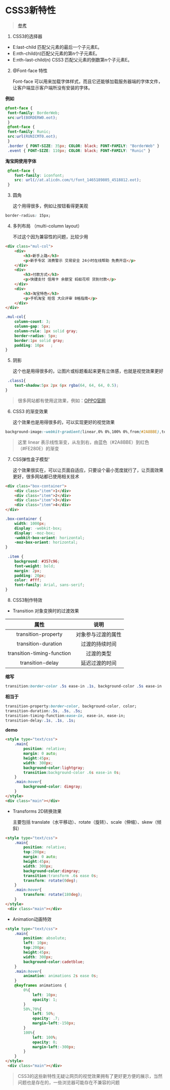 # CSS3新特性

> [参考](https://blog.csdn.net/lxcao/article/details/52797914)

1. CSS3的选择器

* E:last-child 匹配父元素的最后一个子元素E。
* E:nth-child(n)匹配父元素的第n个子元素E。 
* E:nth-last-child(n) CSS3 匹配父元素的倒数第n个子元素E。

2. @Font-face 特性

	Font-face 可以用来加载字体样式，而且它还能够加载服务器端的字体文件，让客户端显示客户端所没有安装的字体。

**例如**

```css
@font-face { 
 font-family: BorderWeb; 
 src:url(BORDERW0.eot); 
 } 
 @font-face { 
 font-family: Runic; 
 src:url(RUNICMT0.eot); 
 } 
 .border { FONT-SIZE: 35px; COLOR: black; FONT-FAMILY: "BorderWeb" } 
 .event { FONT-SIZE: 110px; COLOR: black; FONT-FAMILY: "Runic" }
```

**淘宝网使用字体**

```css
 @font-face {
	font-family: iconfont;
	src: url(//at.alicdn.com/t/font_1465189805_4518812.eot);    
 }
```

3. 圆角

	这个用得很多，例如让按钮看得更美观

```css
border-radius: 15px;
```

4. 多列布局 （multi-column layout）

	不过这个因为兼容性的问题，比较少用

```html
<div class="mul-col">
    <div>
        <h3>新手上路</h3>
        <p>新手专区 消费警示 交易安全 24小时在线帮助 免费开店</p>
    </div>
    <div>
        <h3>付款方式</h3>
        <p>快捷支付 信用卡 余额宝 蚂蚁花呗 货到付款</p>
    </div>
    <div>
        <h3>淘宝特色</h3>
        <p>手机淘宝 旺信 大众评审 B格指南</p>
    </div>
</div>
```

```css
.mul-col{
    column-count: 3;
    column-gap: 5px;
    column-rule: 1px solid gray;
    border-radius: 5px;
    border:1px solid gray;
    padding: 10px   ;
}
```

5. 阴影

	这个也是用得很多的，让图片或标题看起来更有立体感，也就是视觉效果更好

```css
 .class1{ 
    text-shadow:5px 2px 6px rgba(64, 64, 64, 0.5); 
}
```

> 很多网站都有使用这效果，例如：[OPPO官网](http://www.oppo.com/cn/products.html)

6. CSS3 的渐变效果 

	这个效果也是用得很多的，可以实现更好的视觉效果

```css
background-image:-webkit-gradient(linear,0% 0%,100% 0%,from(#2A8BBE),to(#FE280E));
```

> 这里 linear 表示线性渐变，从左到右，由蓝色（#2A8BBE）到红色（#FE280E）的渐变

7. CSS弹性盒子模型'

	这个效果很实在，可以让页面自适应，只要设个最小宽度就行了，让页面效果更好，很多网站都已使用相关技术

```html
<div class="box-container">
    <div class="item">1</div>
    <div class="item">2</div>
    <div class="item">3</div>
    <div class="item">4</div>
</div>
```

```css
.box-container { 
    width: 1000px; 
    display: -webkit-box; 
    display: -moz-box; 
    -webkit-box-orient: horizontal; 
    -moz-box-orient: horizontal; 
} 
            
 .item { 
    background: #357c96; 
    font-weight: bold; 
    margin: 2px; 
    padding: 20px; 
    color: #fff; 
    font-family: Arial, sans-serif; 
}
```

8. CSS3制作特效

* Transition 对象变换时的过渡效果

|属性|说明|
|:---:|:---:|
|transition-property|对象参与过渡的属性|
|transition-duration|过渡的持续时间|
|transition-timing-function|过渡的类型|
|transition-delay|延迟过渡的时间|

**缩写**

```css
transition:border-color .5s ease-in .1s, background-color .5s ease-in .1s, color .5s ease-in .1s;
```

**相当于**

```css
transition-property:border-color, background-color, color;
transition-duration:.5s, .5s, .5s;
transition-timing-function:ease-in, ease-in, ease-in;
transition-delay:.1s, .1s, .1s;
```

**demo**

```html
<style type="text/css">
    .main{
        position: relative;
        margin: 0 auto;
        height:45px;
        width: 300px;
        background-color:lightgray;
        transition:background-color .6s ease-in 0s;
    }
    .main:hover{
        background-color: dimgray;
    }
</style>
<div class="main"></div>
```

* Transforms 2D转换效果

	主要包括 translate（水平移动）、rotate（旋转）、scale（伸缩）、skew（倾斜）

```html
<style type="text/css">
    .main{
        position: relative;
        top:200px;
        margin: 0 auto;
        height:45px;
        width: 300px;
        background-color:dimgray;
        transition:transform .6s ease 0s;
        transform: rotate(0deg);
    }
    .main:hover{
        transform: rotate(180deg);
    }
</style>
 <div class="main"></div>
```

* Animation动画特效

```html
<style type="text/css">
    .main{
        position: absolute;
        left: 10px;
        top:200px;
        height:45px;
        width: 300px;
        background-color:cadetblue;
    }
    .main:hover{
        animation: animations 2s ease 0s;
    }
    @keyframes animations {
        0%{
            left: 10px;
            opacity: 1;
        }
        50%,70%{
            left: 50%;
            opacity: .7;
            margin-left:-150px;
        }
        100%{
            left: 100%;
            opacity: 0;
            margin-left:-300px;
        }
    }
</style>
 <div class="main"></div>
```

> CSS3的这些新特性无疑让网页的视觉效果拥有了更好更方便的展示，当然问题也是存在的，一些浏览器可能存在不兼容的问题
